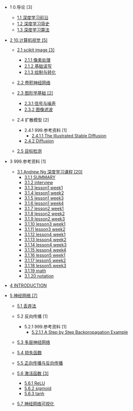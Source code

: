   - 1 0.导论 [3]
    - [1.1 深度学习前沿](/0.导论/深度学习前沿.md)
    - [1.2 深度学习简史](/0.导论/深度学习简史.md)
    - [1.3 深度学习算法](/0.导论/深度学习算法.md)
  - [2 10.计算机视觉 [5]](/10.计算机视觉/README.md)
    - [2.1 scikit image [3]](/10.计算机视觉/scikit-image/README.md)
      - [2.1.1 像素处理](/10.计算机视觉/scikit-image/像素处理.md)
      - [2.1.2 基础读写](/10.计算机视觉/scikit-image/基础读写.md)
      - [2.1.3 绘制与转化](/10.计算机视觉/scikit-image/绘制与转化.md)
    - [2.2 卷积神经网络](/10.计算机视觉/卷积神经网络/README.md)
      
    - [2.3 图形学基础 [2]](/10.计算机视觉/图形学基础/README.md)
      - [2.3.1 信号与噪声](/10.计算机视觉/图形学基础/信号与噪声.md)
      - [2.3.2 图像滤波](/10.计算机视觉/图形学基础/图像滤波.md)
    - 2.4 扩散模型 [2]
      - 2.4.1 999.参考资料 [1]
        - [2.4.1.1 The Illustrated Stable Diffusion](/10.计算机视觉/扩散模型/999.参考资料/2022-The%20Illustrated%20Stable%20Diffusion.md)
      - [2.4.2 Diffusion](/10.计算机视觉/扩散模型/Diffusion/README.md)
        
    - [2.5 目标检测](/10.计算机视觉/目标检测/README.md)
      
  - 3 999.参考资料 [1]
    - [3.1 Andrew Ng 深度学习课程 [20]](/999.参考资料/2019-Andrew%20Ng-深度学习课程/README.md)
      - [3.1.1 SUMMARY](/999.参考资料/2019-Andrew%20Ng-深度学习课程/SUMMARY.md)
      - [3.1.2 interview](/999.参考资料/2019-Andrew%20Ng-深度学习课程/interview.md)
      - [3.1.3 lesson1 week1](/999.参考资料/2019-Andrew%20Ng-深度学习课程/lesson1-week1.md)
      - [3.1.4 lesson1 week2](/999.参考资料/2019-Andrew%20Ng-深度学习课程/lesson1-week2.md)
      - [3.1.5 lesson1 week3](/999.参考资料/2019-Andrew%20Ng-深度学习课程/lesson1-week3.md)
      - [3.1.6 lesson1 week4](/999.参考资料/2019-Andrew%20Ng-深度学习课程/lesson1-week4.md)
      - [3.1.7 lesson2 week1](/999.参考资料/2019-Andrew%20Ng-深度学习课程/lesson2-week1.md)
      - [3.1.8 lesson2 week2](/999.参考资料/2019-Andrew%20Ng-深度学习课程/lesson2-week2.md)
      - [3.1.9 lesson2 week3](/999.参考资料/2019-Andrew%20Ng-深度学习课程/lesson2-week3.md)
      - [3.1.10 lesson3 week1](/999.参考资料/2019-Andrew%20Ng-深度学习课程/lesson3-week1.md)
      - [3.1.11 lesson3 week2](/999.参考资料/2019-Andrew%20Ng-深度学习课程/lesson3-week2.md)
      - [3.1.12 lesson4 week1](/999.参考资料/2019-Andrew%20Ng-深度学习课程/lesson4-week1.md)
      - [3.1.13 lesson4 week2](/999.参考资料/2019-Andrew%20Ng-深度学习课程/lesson4-week2.md)
      - [3.1.14 lesson4 week3](/999.参考资料/2019-Andrew%20Ng-深度学习课程/lesson4-week3.md)
      - [3.1.15 lesson4 week4](/999.参考资料/2019-Andrew%20Ng-深度学习课程/lesson4-week4.md)
      - [3.1.16 lesson5 week1](/999.参考资料/2019-Andrew%20Ng-深度学习课程/lesson5-week1.md)
      - [3.1.17 lesson5 week2](/999.参考资料/2019-Andrew%20Ng-深度学习课程/lesson5-week2.md)
      - [3.1.18 lesson5 week3](/999.参考资料/2019-Andrew%20Ng-深度学习课程/lesson5-week3.md)
      - [3.1.19 math](/999.参考资料/2019-Andrew%20Ng-深度学习课程/math.md)
      - [3.1.20 notation](/999.参考资料/2019-Andrew%20Ng-深度学习课程/notation.md)
  - [4 INTRODUCTION](/INTRODUCTION.md)
  - [5 神经网络 [7]](/神经网络/README.md)
    - [5.1 丢弃法](/神经网络/丢弃法.md)
    - 5.2 反向传播 [1]
      - 5.2.1 999.参考资料 [1]
        - [5.2.1.1 A Step by Step Backpropagation Example](/神经网络/反向传播/999.参考资料/A%20Step%20by%20Step%20Backpropagation%20Example.md)
    - [5.3 多层神经网络](/神经网络/多层神经网络.md)
    - [5.4 损失函数](/神经网络/损失函数/README.md)
      
    - [5.5 正向传播与反向传播](/神经网络/正向传播与反向传播.md)
    - [5.6 激活函数 [3]](/神经网络/激活函数/README.md)
      - [5.6.1 ReLU](/神经网络/激活函数/ReLU.md)
      - [5.6.2 sigmoid](/神经网络/激活函数/sigmoid.md)
      - [5.6.3 tanh](/神经网络/激活函数/tanh.md)
    - [5.7 神经网络可视化](/神经网络/神经网络可视化.md)